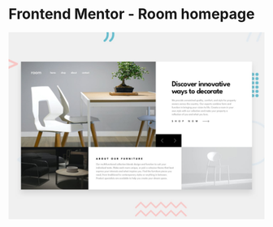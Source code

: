 # Frontend Mentor - Room homepage

![Design preview for the Room homepage coding challenge](./design/desktop-preview.jpg)


